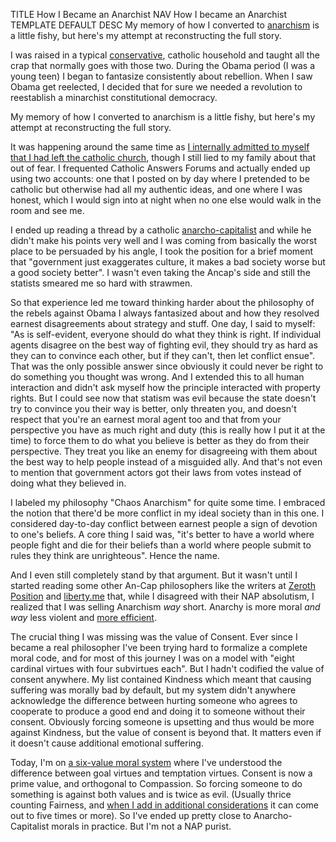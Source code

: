 TITLE How I Became an Anarchist
NAV How I became an Anarchist
TEMPLATE DEFAULT
DESC My memory of how I converted to [anarchism](/protagonism/anarchism) is a little fishy, but here's my attempt at reconstructing the full story.

I was raised in a typical [conservative](/protagonism/left_right), catholic household and taught all the crap that normally goes with those two. During the Obama period (I was a young teen) I began to fantasize consistently about rebellion. When I saw Obama get reelected, I decided that for sure we needed a revolution to reestablish a minarchist constitutional democracy.

My memory of how I converted to anarchism is a little fishy, but here's my attempt at reconstructing the full story.

It was happening around the same time as [I internally admitted to myself that I had left the catholic church](apostasy), though I still lied to my family about that out of fear. I frequented Catholic Answers Forums and actually ended up using two accounts: one that I posted on by day where I pretended to be catholic but otherwise had all my authentic ideas, and one where I was honest, which I would sign into at night when no one else would walk in the room and see me.

I ended up reading a thread by a catholic [anarcho-capitalist](/argument/faction_ancap) and while he didn't make his points very well and I was coming from basically the worst place to be persuaded by his angle, I took the position for a brief moment that "government just exaggerates culture, it makes a bad society worse but a good society better". I wasn't even taking the Ancap's side and still the statists smeared me so hard with strawmen.

So that experience led me toward thinking harder about the philosophy of the rebels against Obama I always fantasized about and how they resolved earnest disagreements about strategy and stuff. One day, I said to myself: "As is self-evident, everyone should do what they think is right. If individual agents disagree on the best way of fighting evil, they should try as hard as they can to convince each other, but if they can't, then let conflict ensue". That was the only possible answer since obviously it could never be right to do something you thought was wrong. And I extended this to all human interaction and didn't ask myself how the principle interacted with property rights. But I could see now that statism was evil because the state doesn't try to convince you their way is better, only threaten you, and doesn't respect that you're an earnest moral agent too and that from your perspective you have as much right and duty (this is really how I put it at the time) to force them to do what you believe is better as they do from their perspective. They treat you like an enemy for disagreeing with them about the best way to help people instead of a misguided ally. And that's not even to mention that government actors got their laws from votes instead of doing what they believed in.

I labeled my philosophy "Chaos Anarchism" for quite some time. I embraced the notion that there'd be more conflict in my ideal society than in this one. I considered day-to-day conflict between earnest people a sign of devotion to one's beliefs. A core thing I said was, "it's better to have a world where people fight and die for their beliefs than a world where people submit to rules they think are unrighteous". Hence the name.

And I even still completely stand by that argument. But it wasn't until I started reading some other An-Cap philosophers like the writers at <a rel="nofollow" href="https://zerothposition.com">Zeroth Position</a> and [liberty.me](https://liberty.me) that, while I disagreed with their NAP absolutism, I realized that I was selling Anarchism *way* short. Anarchy is more moral *and way* less violent and [more efficient](/protagonism/government_consequences).

The crucial thing I was missing was the value of Consent. Ever since I became a real philosopher I've been trying hard to formalize a complete moral code, and for most of this journey I was on a model with "eight cardinal virtues with four subvirtues each". But I hadn't codified the value of consent anywhere. My list contained Kindness which meant that causing suffering was morally bad by default, but my system didn't anywhere acknowledge the difference between hurting someone who agrees to cooperate to produce a good end and doing it to someone without their consent. Obviously forcing someone is upsetting and thus would be more against Kindness, but the value of consent is beyond that. It matters even if it doesn't cause additional emotional suffering.

Today, I'm on [a six-value moral system](/protagonism/virtues) where I've understood the difference between goal virtues and temptation virtues. Consent is now a prime value, and orthogonal to Compassion. So forcing someone to do something is against both values and is twice as evil. (Usually thrice counting Fairness, and [when I add in additional considerations](/protagonism/property) it can come out to five times or more). So I've ended up pretty close to Anarcho-Capitalist morals in practice. But I'm not a NAP purist.

